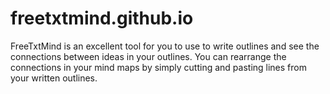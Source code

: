 # freetxtmind.github.io
FreeTxtMind is an excellent tool for you to use to write outlines and see the connections between ideas in your outlines. You can rearrange the connections in your mind maps by simply cutting and pasting lines from your written outlines.
